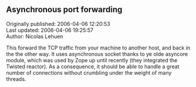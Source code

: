 ## Asynchronous port forwarding  
Originally published: 2006-04-06 12:20:53  
Last updated: 2006-04-06 19:25:57  
Author: Nicolas Lehuen  
  
This forward the TCP traffic from your machine to another host, and back in the the other way. It uses asynchronous socket thanks to ye olde asyncore module, which was used by Zope up until recently (they integrated the Twisted reactor). As a consequence, it should be able to handle a great number of connections without crumbling under the weight of many threads.
